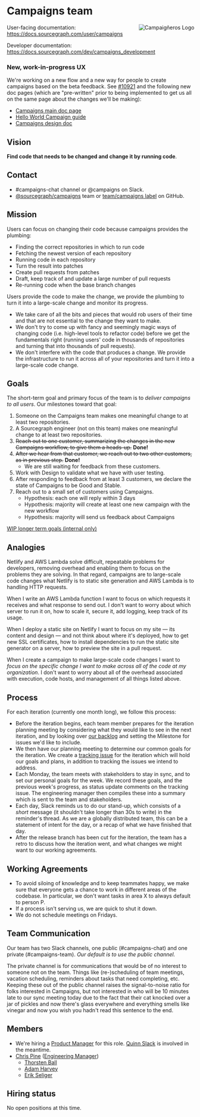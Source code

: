 # Campaigns team

<img src="https://storage.googleapis.com/sourcegraph-assets/campaigneros.png"  align=right alt="Campaigñeros Logo">

User-facing documentation: https://docs.sourcegraph.com/user/campaigns

Developer documentation: https://docs.sourcegraph.com/dev/campaigns_development

### New, work-in-progress UX

We're working on a new flow and a new way for people to create campaigns based on the beta feedback. See [#10921](https://github.com/sourcegraph/sourcegraph/pull/10921) and the following new doc pages (which are "pre-written" prior to being implemented to get us all on the same page about the changes we'll be making):

- [Campaigns main doc page](https://docs.sourcegraph.com/@campaigns-new-flow/user/campaigns)
- [Hello World Campaign guide](https://docs.sourcegraph.com/@campaigns-new-flow/user/campaigns/hello_world_campaign)
- [Campaigns design doc](https://docs.sourcegraph.com/@campaigns-new-flow/dev/campaigns_design)

## Vision

**Find code that needs to be changed and change it by running code**.

## Contact

- #campaigns-chat channel or @campaigns on Slack.
- [@sourcegraph/campaigns](https://github.com/orgs/sourcegraph/teams/campaigns) team or [team/campaigns label](https://github.com/sourcegraph/sourcegraph/issues?q=is%3Aissue+is%3Aopen+label%3Ateam%2Fcampaigns+) on GitHub.

## Mission

Users can focus on changing their code because campaigns provides the plumbing:

* Finding the correct repositories in which to run code
* Fetching the newest version of each repository
* Running code in each repository
* Turn the result into patches
* Create pull requests from patches
* Draft, keep track of and update a large number of pull requests
* Re-running code when the base branch changes

Users provide the code to make the change, we provide the plumbing to turn it into a large-scale change and monitor its progress.

* We take care of all the bits and pieces that would rob users of their time and that are not essential to the change they want to make.
* We don't try to come up with fancy and seemingly magic ways of changing code (i.e. high-level tools to refactor code) before we get the fundamentals right (running users' code in thousands of repositories and turning that into thousands of pull requests).
* We don't interfere with the code that produces a change. We provide the infrastructure to run it across all of your repositories and turn it into a large-scale code change.

## Goals

The short-term goal and primary focus of the team is to *deliver campaigns to all users*. Our milestones toward that goal:

1. Someone on the Campaigns team makes one meaningful change to at least two repositories.
1. A Sourcegraph engineer (not on this team) makes one meaningful change to at least two repositories.
1. ~~Reach out to one customer, summarizing the changes in the new Campaigns workflow, to give them a heads-up.~~ **Done!**
1. ~~After we hear from that customer, we reach out to two other customers, as in previous step.~~ **Done!**
   - We are still waiting for feedback from these customers.
1. Work with Design to validate what we have with user testing.
1. After responding to feedback from at least 3 customers, we declare the state of Campaigns to be Good and Stable.
1. Reach out to a small set of customers using Campaigns.
   - Hypothesis: each one will reply within 3 days
   - Hypothesis: majority will create at least one new campaign with the new workflow
   - Hypothesis: majority will send us feedback about Campaigns

[WIP longer term goals (internal only)](https://docs.google.com/document/d/1ADmpfJuVhprHl8Eimuj4fMiVr1kCRVLZpt98HLr9618/edit)

## Analogies

Netlify and AWS Lambda solve difficult, repeatable problems for developers, removing overhead and enabling them to focus on the problems they are solving. In that regard, campaigns are to large-scale code changes what Netlify is to static site generation and AWS Lambda is to handling HTTP requests.

When I write an AWS Lambda function I want to focus on which requests it receives and what response to send out. I don't want to worry about which server to run it on, how to scale it, secure it, add logging, keep track of its usage.

When I deploy a static site on Netlify I want to focus on my site — its content and design — and not think about where it's deployed, how to get new SSL certificates, how to install dependencies to run the static site generator on a server, how to preview the site in a pull request.

When I create a campaign to make large-scale code changes I want to _focus on the specific change I want to make across all of the code at my organization_. I don't want to worry about all of the overhead associated with execution, code hosts, and management of all things listed above.

## Process

For each iteration (currently one month long), we follow this process:

* Before the iteration begins, each team member prepares for the iteration planning meeting by considering what they would like to see in the next iteration, and by looking over [our backlog](https://github.com/sourcegraph/sourcegraph/labels/team%2Fcampaigns) and setting the Milestone for issues we'd like to include.
* We then have our planning meeting to determine our common goals for the iteration. We create a [tracking issue](https://about.sourcegraph.com/handbook/engineering/tracking_issues) for the iteration which will hold our goals and plans, in addition to tracking the issues we intend to address.
* Each Monday, the team meets with stakeholders to stay in sync, and to set our personal goals for the week. We record these goals, and the previous week's progress, as status update comments on the tracking issue. The engineering manager then compiles these into a summary which is sent to the team and stakeholders.
* Each day, Slack reminds us to do our stand-up, which consists of a *short* message (it shouldn't take longer than 30s to write) in the reminder's thread. As we are a globally distributed team, this can be a statement of intent for the day, or a recap of what we have finished that day.
* After the release branch has been cut for the iteration, the team has a retro to discuss how the iteration went, and what changes we might want to our working agreements.

## Working Agreements

* To avoid siloing of knowledge and to keep teammates happy, we make sure that everyone gets a chance to work in different areas of the codebase. In particular, we don't want tasks in area X to always default to person P.
* If a process isn't serving us, we are quick to shut it down.
* We do not schedule meetings on Fridays.

## Team Communication

Our team has two Slack channels, one public (#campaigns-chat) and one private (#campaigns-team). _Our default is to use the public channel._

The private channel is for communications that would be of no interest to someone not on the team. Things like (re-)scheduling of team meetings, vacation scheduling, reminders about tasks that need completing, etc. Keeping these out of the public channel raises the signal-to-noise ratio for folks interested in Campaigns, but not interested in who will be 10 minutes late to our sync meeting today due to the fact that their cat knocked over a jar of pickles and now there's glass everywhere and everything smells like vinegar and now you wish you hadn't read this sentence to the end.

## Members

- We're hiring a [Product Manager](../../product/roles/product_manager.md) for this role. [Quinn Slack](../../../company/team/index.md#quinn-slack) is involved in the meantime.
- [Chris Pine](../../../company/team/index.md#chris-pine-he-she-they-chris) ([Engineering Manager](../roles.md#engineering-manager))
   - [Thorsten Ball](../../../company/team/index.md#thorsten-ball-he-him)
   - [Adam Harvey](../../../company/team/index.md#adam-harvey-he-him)
   - [Erik Seliger](../../../company/team/index.md#erik-seliger)

## Hiring status

No open positions at this time.
